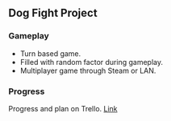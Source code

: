## Dog Fight Project
### Gameplay
* Turn based game.
* Filled with random factor during gameplay.
* Multiplayer game through Steam or LAN.

### Progress
Progress and plan on Trello. [Link](https://trello.com/b/F8oiTgb9/dogfight-development-plan)